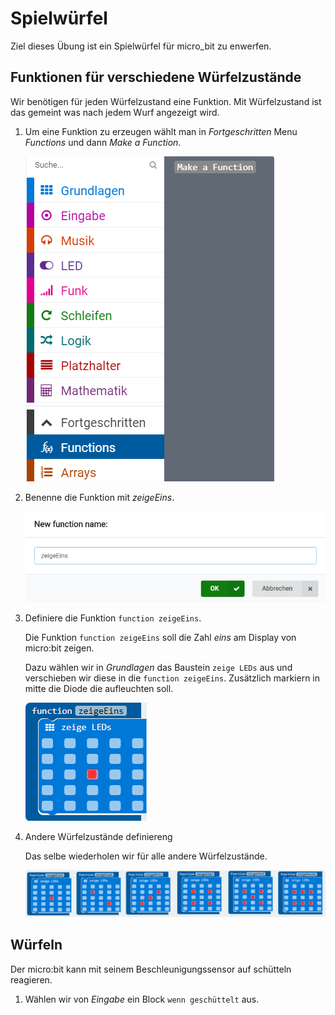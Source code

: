 # Spielwürfel

Ziel dieses Übung ist ein Spielwürfel für micro_bit zu enwerfen.

## Funktionen für verschiedene Würfelzustände

Wir benötigen für jeden Würfelzustand eine Funktion. Mit Würfelzustand ist das gemeint was nach jedem Wurf angezeigt wird.

1) Um eine Funktion zu erzeugen wählt man in _Fortgeschritten_ Menu _Functions_ und dann _Make a Function_.

    ![](images/create_function.png)

2) Benenne die Funktion mit _zeigeEins_.

    ![](images/function_show_one.png)

3) Definiere die Funktion ```function zeigeEins```.

    Die Funktion ```function zeigeEins``` soll die Zahl _eins_ am Display von micro:bit zeigen.

    Dazu wählen wir in _Grundlagen_ das Baustein ```zeige LEDs``` aus und verschieben wir diese in die ```function zeigeEins```. Zusätzlich markiern in mitte die Diode die aufleuchten soll.

    ![](images/display_shows_one.png)

4) Andere Würfelzustände definiereng

    Das selbe wiederholen wir für alle andere Würfelzustände.

    ![](images/all_show_functions.png)

## Würfeln

Der micro:bit kann mit seinem Beschleunigungssensor auf schütteln reagieren.
 
1) Wählen wir von _Eingabe_ ein Block ```wenn geschüttelt``` aus.


